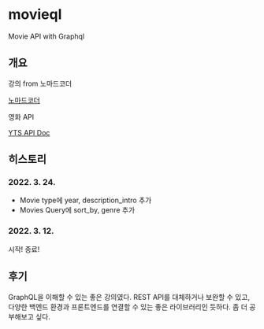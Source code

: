 # movieql

Movie API with Graphql

## 개요

강의 from 노마드코더

[노마드코더](https://nomadcoders.co/)

영화 API

[YTS API Doc](https://yts.mx/api)

## 히스토리

### 2022. 3. 24.

- Movie type에 year, description_intro 추가
- Movies Query에 sort_by, genre 추가

### 2022. 3. 12.

시작! 종료!

## 후기

GraphQL을 이해할 수 있는 좋은 강의였다. REST API를 대체하거나 보완할 수 있고, 다양한 백엔드 환경과 프론트엔드를 연결할 수 있는 좋은 라이브러리인 듯하다. 좀 더 공부해보고 싶다.
